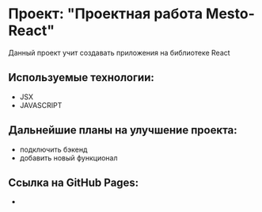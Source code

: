 # Проект: "Проектная работа Mesto-React"

Данный проект учит создавать приложения на библиотеке React

## Используемые технологии:
- JSX
- JAVASCRIPT
## Дальнейшие планы на улучшение проекта:
- подключить бэкенд
- добавить новый функционал
## Ссылка на GitHub Pages:

- 